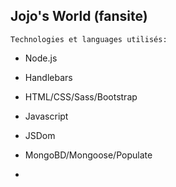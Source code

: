 ## Jojo's World (fansite)
```
Technologies et languages utilisés:
```
- Node.js
- Handlebars
- HTML/CSS/Sass/Bootstrap
- Javascript
- JSDom
- MongoBD/Mongoose/Populate

- 


